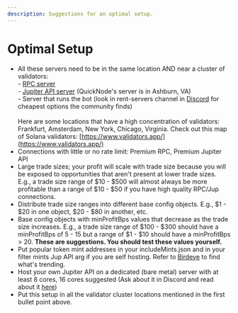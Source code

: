```yaml
---
description: Suggestions for an optimal setup.
---
```


# Optimal Setup

* All these servers need to be in the same location AND near a cluster of validators:\
  \- [RPC server](bot-setup-instructions/rpcs.md)\
  \- [Jupiter API server](bot-setup-instructions/jupiter-v6-access.md) (QuickNode's server is in Ashburn, VA)\
  \- Server that runs the bot (look in rent-servers channel in [Discord](./) for cheapest options the community finds)\
  \
  Here are some locations that have a high concentration of validators: Frankfurt, Amsterdam, New York, Chicago, Virginia. Check out this map of Solana validators: [https://www.validators.app/](https://www.validators.app/)
* Connections with little or no rate limit: Premium RPC, Premium Jupiter API
* Large trade sizes; your profit will scale with trade size because you will be exposed to opportunities that aren't present at lower trade sizes. E.g., a trade size range of $10 - $500 will almost always be more profitable than a range of $10 - $50 if you have high quality RPC/Jup connections.
* Distribute trade size ranges into different base config objects. E.g., $1 - $20 in one object, $20 - $80 in another, etc.
* Base config objects with minProfitBps values that decrease as the trade size increases. E.g., a trade size range of $100 - $300 should have a minProfitBps of 5 - 15 but a range of $1 - $10 should have a minProfitBps > 20. **These are suggestions. You should test these values yourself.**
* Put popular token mint addresses in your includeMints.json and in your filter mints Jup API arg if you are self hosting. Refer to [Birdeye](https://birdeye.so/find-gems?chain=solana) to find what's trending.
* Host your own Jupiter API on a dedicated (bare metal) server with at least 8 cores, 16 cores suggested (Ask about it in Discord and read about it [here](https://station.jup.ag/docs/apis/self-hosted))
* Put this setup in all the validator cluster locations mentioned in the first bullet point above.
